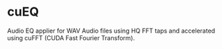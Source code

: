 # cuEQ
Audio EQ applier for WAV Audio files using HQ FFT taps and accelerated using cuFFT (CUDA Fast Fourier Transform).
